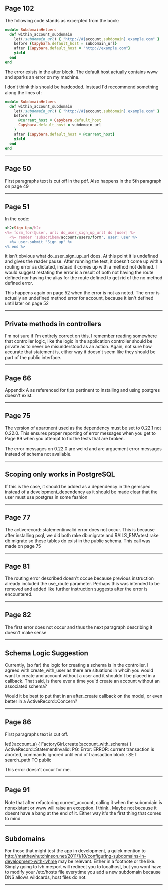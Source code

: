## Page 102

The following code stands as excerpted from the book:

```ruby
module SubdomainHelpers
  def within_account_subdomain
    let(:subdomain_url) { "http://#{account.subdomain}.example.com" }
    before {Capybara.default_host = subdomain_url}
    after {Capybara.default_host = "http://example.com"}
    yield
  end
end
```
The error exists in the after block. The default host actually contains www and sparks an error
on my machine.

I don't think this should be hardcoded. Instead I'd reccommend something along the lines of:

```ruby
module SubdomainHelpers
  def within_account_subdomain
    let(:subdomain_url) { "http://#{account.subdomain}.example.com" }
    before {
      @current_host = Capybara.default_host
      Capybara.default_host = subdomain_url
    }
    after {Capybara.default_host = @current_host}
    yield
  end
end
```

***

## Page 50

First paragraphs text is cut off in the pdf. Also happens in the 5th paragraph on page 49

***

## Page 51

In the code:

```ruby
<h2>Sign Up</h2>
<%= form_for(@user, url: do_user_sign_up_url) do |user| %>
  <%= render 'subscribem/account/users/form', user: user %>
  <%= user.submit "Sign up" %>
<% end %>
```

it isn't obvious what do_user_sign_up_url does. At this point it is undefined and gives the reader pause.
After running the test, it doesn't come up with a routing error as dictated, instead it comes up with
a method not defined. I would suggest restating the error is a result of both not having the route defined
nor having the alias for the route defined to get rid of the no method defined error.

This happens again on page 52 when the error is not as noted. The error is actually an undefined method error for account, because it isn't defined until later on page 52

***

## Private methods in controllers

I'm not sure if I'm entirely correct on this, I remember reading somewhere that controller logic, like the logic in
the application controller should be private as to never be misunderstood as an action. Again, not sure how
accurate that statement is, either way it doesn't seem like they should be part of the public interface.

***

## Page 66

Appendix A as referenced for tips pertinent to installing and using postgres doesn't exist.

***

## Page 75

The version of apartment used as the dependency must be set to 0.22.1 not 0.22.0. This ensures proper reporting of error messages when you get to Page 89 when you attempt to fix the tests that are broken.

The error messages on 0.22.0 are weird and are arguement error messages instead of schema not available.

***

## Scoping only works in PostgreSQL

If this is the case, it should be added as a dependency in the gemspec instead of a development_dependency as
it should be made clear that the user must use postgres in some fashion

***

## Page 77

The activerecord::statementinvalid error does not occur. This is because after installing psql, we did both
rake db:migrate and RAILS_ENV=test rake db:migrate so these tables do exist in the public schema. This call was made
on page 75

***

## Page 81

The routing error described doesn't occue because previous instruction already included the use_route parameter.
Perhaps this was intended to be removed and added like further instruction suggests after the error is encountered.

***

## Page 82

The first error does not occur and thus the next paragraph describing it doesn't make sense

***

## Schema Logic Suggestion

Currently, (so far) the logic for creating a schema is in the controller. I agreed with create_with_user as there are situations in whcih you would want to create and account without a user and it shouldn't be placed in a callback. That said, is there ever a time you'd create an account without an associated schema?

Would it be best to put that in an after_create callback on the model, or even better in a ActiveRecord::Concern?

***

## Page 86

First paragraphs text is cut off.

let!(:account_a) { FactoryGirl.create(:account_with_schema) }
ActiveRecord::StatementInvalid:
PG::Error: ERROR: current transaction is aborted,
commands ignored until end of transaction block
: SET search_path TO public

This error doesn't occur for me.

***

## Page 91

Note that after refactoring current_account, calling it when the subomdain is nonexistant or www will raise an exception. I think.. Maybe not because it doesnt have a bang at the end of it. Either way it's the first thing that comes to mind

***

## Subdomains

For those that might test the app in development, a quick mention to http://matthewhutchinson.net/2011/1/10/configuring-subdomains-in-development-with-lvhme may be relevant. Either in a footnote or the like. Simply going to lvh.me:port will redirect you to localhost, but you wont have to modify your /etc/hosts file everytime you add a new subdomain because DNS allows wildcards, host files do not.

***
